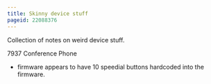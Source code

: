 ```yaml
---
title: Skinny device stuff
pageid: 22088376
---
```


Collection of notes on weird device stuff.

7937 Conference Phone

* firmware appears to have 10 speedial buttons hardcoded into the firmware.
